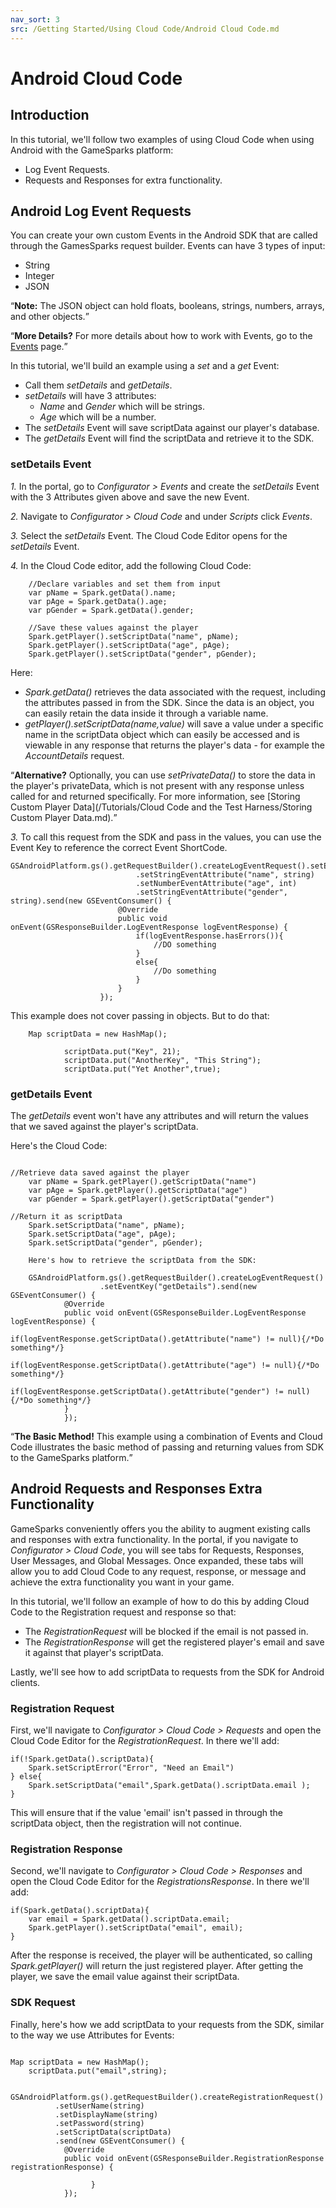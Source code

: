 ```yaml
---
nav_sort: 3
src: /Getting Started/Using Cloud Code/Android Cloud Code.md
---
```


# Android Cloud Code

## Introduction

In this tutorial, we'll follow two examples of using Cloud Code when using Android with the GameSparks platform:
* Log Event Requests.
* Requests and Responses for extra functionality.

## Android Log Event Requests

You can create your own custom Events in the Android SDK that are called through the GamesSparks request builder. Events can have 3 types of input:
* String
* Integer
* JSON

<q>**Note:** The JSON object can hold floats, booleans, strings, numbers, arrays, and other objects.</q>

<q>**More Details?** For more details about how to work with Events, go to the [Events](/Documentation/Configurator/Events.md) page.</q>

In this tutorial, we'll build an example using a *set* and a *get* Event:
* Call them *setDetails* and *getDetails*.
* *setDetails* will have 3 attributes:
  * *Name* and *Gender* which will be strings.
  * *Age* which will be a number.
* The *setDetails* Event will save scriptData against our player's database.
* The *getDetails* Event will find the scriptData and retrieve it to the SDK.

### setDetails Event

*1.* In the portal, go to *Configurator > Events* and create the *setDetails* Event with the 3 Attributes given above and save the new Event.

*2.* Navigate to *Configurator > Cloud Code* and under *Scripts* click *Events*.

*3.* Select the *setDetails* Event. The Cloud Code Editor opens for the *setDetails* Event.

*4.* In the Cloud Code editor, add the following Cloud Code:

```
    //Declare variables and set them from input
    var pName = Spark.getData().name;
    var pAge = Spark.getData().age;
    var pGender = Spark.getData().gender;

    //Save these values against the player
    Spark.getPlayer().setScriptData("name", pName);
    Spark.getPlayer().setScriptData("age", pAge);
    Spark.getPlayer().setScriptData("gender", pGender);

```
Here:
* *Spark.getData()* retrieves the data associated with the request, including the attributes passed in from the SDK. Since the data is an object, you can easily retain the data inside it through a variable name.
* *getPlayer().setScriptData(name,value)* will save a value under a specific name in the scriptData object which can easily be accessed and is viewable in any response that returns the player's data - for example the *AccountDetails* request.

<q>**Alternative?** Optionally, you can use *setPrivateData()* to store the data in the player's privateData, which is not present with any response unless called for and returned specifically. For more information, see [Storing Custom Player Data](/Tutorials/Cloud Code and the Test Harness/Storing Custom Player Data.md).</q>

*3.* To call this request from the SDK and pass in the values, you can use the Event Key to reference the correct Event ShortCode.

```
GSAndroidPlatform.gs().getRequestBuilder().createLogEventRequest().setEventKey("setDetails")
                            .setStringEventAttribute("name", string)
                            .setNumberEventAttribute("age", int)
                            .setStringEventAttribute("gender", string).send(new GSEventConsumer() {
                        @Override
                        public void onEvent(GSResponseBuilder.LogEventResponse logEventResponse) {
                            if(logEventResponse.hasErrors()){
                                //DO something
                            }
                            else{
                                //Do something
                            }
                        }
                    });

```

This example does not cover passing in objects. But to do that:

```
    Map scriptData = new HashMap();

            scriptData.put("Key", 21);
            scriptData.put("AnotherKey", "This String");
            scriptData.put("Yet Another",true);

```
### getDetails Event

The *getDetails* event won't have any attributes and will return the values that we saved against the player's scriptData.

Here's the Cloud Code:

```

//Retrieve data saved against the player
    var pName = Spark.getPlayer().getScriptData("name")
    var pAge = Spark.getPlayer().getScriptData("age")
    var pGender = Spark.getPlayer().getScriptData("gender")

//Return it as scriptData
    Spark.setScriptData("name", pName);
    Spark.setScriptData("age", pAge);
    Spark.setScriptData("gender", pGender);

    Here's how to retrieve the scriptData from the SDK:

    GSAndroidPlatform.gs().getRequestBuilder().createLogEventRequest()
                    .setEventKey("getDetails").send(new GSEventConsumer() {
            @Override
            public void onEvent(GSResponseBuilder.LogEventResponse logEventResponse) {
                if(logEventResponse.getScriptData().getAttribute("name") != null){/*Do something*/}
                if(logEventResponse.getScriptData().getAttribute("age") != null){/*Do something*/}
                if(logEventResponse.getScriptData().getAttribute("gender") != null){/*Do something*/}
            }
            });
```

<q>**The Basic Method!** This example using a combination of Events and Cloud Code illustrates the basic method of passing and returning values from SDK to the GameSparks platform.</q>

## Android Requests and Responses Extra Functionality

GameSparks conveniently offers you the ability to augment existing calls and responses with extra functionality. In the portal, if you navigate to *Configurator > Cloud Code*, you will see tabs for Requests, Responses, User Messages, and Global Messages. Once expanded, these tabs will allow you to add Cloud Code to any request, response, or message and achieve the extra functionality you want in your game.

In this tutorial, we'll follow an example of how to do this by adding Cloud Code to the Registration request and response so that:
* The *RegistrationRequest* will be blocked if the email is not passed in.
* The *RegistrationResponse* will get the registered player's email and save it against that player's scriptData.

Lastly, we'll see how to add scriptData to requests from the SDK for Android clients.

### Registration Request

First, we'll navigate to *Configurator > Cloud Code > Requests* and open the Cloud Code Editor for the *RegistrationRequest*. In there we'll add:

```
if(!Spark.getData().scriptData){
    Spark.setScriptError("Error", "Need an Email")
} else{
    Spark.setScriptData("email",Spark.getData().scriptData.email );
}

```

This will ensure that if the value 'email' isn't passed in through the scriptData object, then the registration will not continue.


### Registration Response

Second, we'll navigate to *Configurator > Cloud Code > Responses* and open the Cloud Code Editor for the *RegistrationsResponse*. In there we'll add:

```
if(Spark.getData().scriptData){
    var email = Spark.getData().scriptData.email;
    Spark.getPlayer().setScriptData("email", email);
}

```

After the response is received, the player will be authenticated, so calling *Spark.getPlayer()* will return the just registered player. After getting the player, we save the email value against their scriptData.

### SDK Request

Finally, here's how we add scriptData to your requests from the SDK, similar to the way we use Attributes for Events:

```

Map scriptData = new HashMap();
    scriptData.put("email",string);

    GSAndroidPlatform.gs().getRequestBuilder().createRegistrationRequest()
          .setUserName(string)
          .setDisplayName(string)
          .setPassword(string)
          .setScriptData(scriptData)
          .send(new GSEventConsumer() {
            @Override
            public void onEvent(GSResponseBuilder.RegistrationResponse registrationResponse) {

                  }
            });

```
